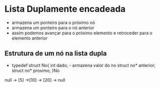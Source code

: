 # Lista Duplamente encadeada
- armazena um ponteiro para o próximo nó
- armazena um ponteiro para o nó anterior
- assim podemos avançar para o próximo elemento e retroceder para o elemento anterior

## Estrutura de um nó na lista dupla
- typedef struct No{
    int dado; - armazena valor do no
    struct no* anterior;
    struct no* proximo;
}No

null -> [5] ->[10] -> [20] -> null
